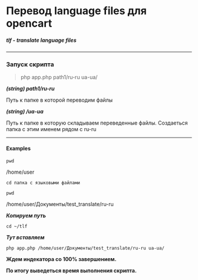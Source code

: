# Перевод language files для opencart

##### tlf - translate language files

---

### Запуск скрипта

> php app.php path1/ru-ru ua-ua/

***(string) path1/ru-ru***

Путь к папке в которой переводим файлы

***(string) /ua-ua***

Путь к папке в которую складываем переведенные файлы.
Создаеться папка с этим именем рядом с ru-ru


---
#### Examples

``pwd``

/home/user

``cd папка с языковыми файлами``

``pwd``

/home/user/Документы/test_translate/ru-ru

***Копируем путь***

``cd ~/tlf``

***Тут вставляем***

``php app.php /home/user/Документы/test_translate/ru-ru ua-ua/``

**Ждем индекатора со 100% завершением.**

**По итогу выведеться время выполнения скрипта.**
